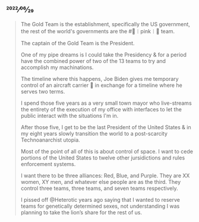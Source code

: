 ## 2022⁄06⁄29

> The Gold Team is the establishment, specifically the US government, the rest of the world's governments are the #🐽︱pink︱🐽 team.
>
> The captain of the Gold Team is the President.
>
> One of my pipe dreams is I could take the Presidency & for a period have the combined power of two of the 13 teams to try and accomplish my machinations.
>
> The timeline where this happens, Joe Biden gives me temporary control of an aircraft carrier :ship: in exchange for a timeline where he serves two terms.
>
> I spend those five years as a very small town mayor who live-streams the entirety of the execution of my office with interfaces to let the public interact with the situations I'm in.
>
> After those five, I get to be the last President of the United States & in my eight years slowly transition the world to a post-scarcity Technoanarchist utopia.
>
> Most of the point of all of this is about control of space. I want to cede portions of the United States to twelve other jursidictions and rules enforcement systems.
>
> I want there to be three alliances: Red, Blue, and Purple. They are XX women, XY men, and whatever else people are as the third. They control three teams, three teams, and seven teams respectively.
>
> I pissed off @Heterotic years ago saying that I wanted to reserve teams for genetically determined sexes, not understanding I was planning to take the lion’s share for the rest of us.
